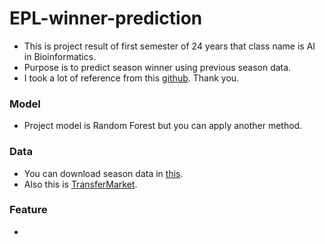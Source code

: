 # EPL-winner-prediction

* This is project result of first semester of 24 years that class name is AI in Bioinformatics.
* Purpose is to predict season winner using previous season data.
* I took a lot of reference from this [github](https://github.com/ClassifiedEgg/Predicting-EPL-Season-using-Machine-Learning?tab=readme-ov-file). Thank you.

### Model
* Project model is Random Forest but you can apply another method.

### Data
* You can download season data in [this](https://www.soccerbase.com/).
* Also this is [TransferMarket](https://www.transfermarkt.com/).

### Feature
*
